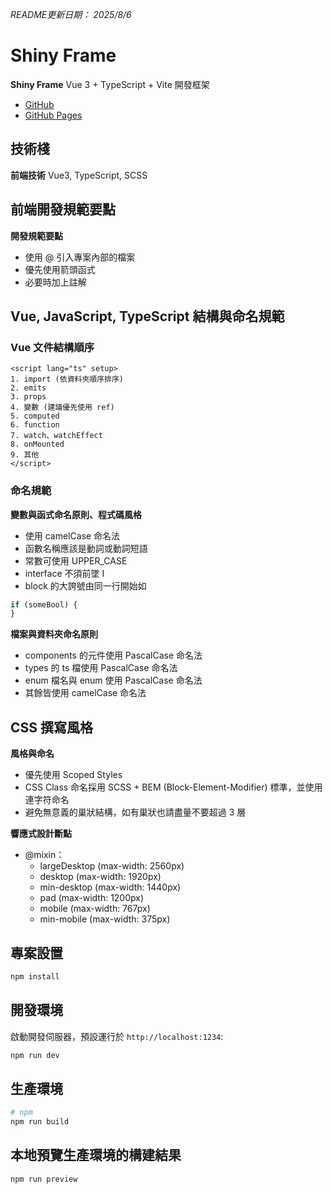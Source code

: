 _README更新日期： 2025/8/6_

# Shiny Frame

**Shiny Frame**
Vue 3 + TypeScript + Vite 開發框架

- [GitHub](https://github.com/VickyChan096/shiny-frame)
- [GitHub Pages](https://vickychan096.github.io/shiny-frame/)

## 技術棧

**前端技術**
Vue3, TypeScript, SCSS

## 前端開發規範要點

**開發規範要點**

- 使用 @ 引入專案內部的檔案
- 優先使用箭頭函式
- 必要時加上註解

## Vue, JavaScript, TypeScript 結構與命名規範

### Vue 文件結構順序

```
<script lang="ts" setup>
1. import (依資料夾順序排序)
2. emits
3. props
4. 變數 (建議優先使用 ref)
5. computed
6. function
7. watch、watchEffect
8. onMounted
9. 其他
</script>
```

### 命名規範

**變數與函式命名原則、程式碼風格**

- 使用 camelCase 命名法
- 函數名稱應該是動詞或動詞短語
- 常數可使用 UPPER_CASE
- interface 不須前墜 I
- block 的大誇號由同一行開始如

```ts
if (someBool) {
}
```

**檔案與資料夾命名原則**

- components 的元件使用 PascalCase 命名法
- types 的 ts 檔使用 PascalCase 命名法
- enum 檔名與 enum 使用 PascalCase 命名法
- 其餘皆使用 camelCase 命名法

## CSS 撰寫風格

**風格與命名**

- 優先使用 Scoped Styles
- CSS Class 命名採用 SCSS + BEM (Block-Element-Modifier) 標準，並使用連字符命名
- 避免無意義的巢狀結構，如有巢狀也請盡量不要超過 3 層

**響應式設計斷點**

- @mixin：
  - largeDesktop (max-width: 2560px)
  - desktop (max-width: 1920px)
  - min-desktop (max-width: 1440px)
  - pad (max-width: 1200px)
  - mobile (max-width: 767px)
  - min-mobile (max-width: 375px)

## 專案設置

```bash
npm install
```

## 開發環境

啟動開發伺服器，預設運行於 `http://localhost:1234`:

```bash
npm run dev
```

## 生產環境

```bash
# npm
npm run build
```

## 本地預覽生產環境的構建結果

```bash
npm run preview
```
